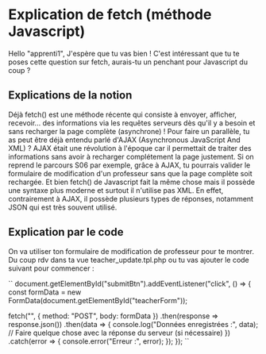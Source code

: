 # Explication de fetch (méthode Javascript)
Hello "apprenti1",
J'espère que tu vas bien !
C'est intéressant que tu te poses cette question sur fetch, aurais-tu un penchant pour Javascript du coup ?

## Explications de la notion
Déjà fetch() est une méthode récente qui consiste à envoyer, afficher, recevoir... des informations via les requêtes serveurs dès qu'il y a besoin et sans recharger la page complète (asynchrone) ! Pour faire un parallèle, tu as peut être déjà entendu parlé d'AJAX (Asynchronous JavaScript And XML) ? AJAX était une révolution à l'époque car il permettait de traiter des informations sans avoir à recharger complétement la page justement. Si on reprend le parcours S06 par exemple, grâce à AJAX, tu pourrais valider le formulaire de modification d'un professeur sans que la page complète soit rechargée. Et bien fetch() de Javascript fait la même chose mais il possède une syntaxe plus moderne et surtout il n'utilise pas XML. En effet, contrairement à AJAX, il possède plusieurs types de réponses, notamment JSON qui est très souvent utilisé.

## Explication par le code

On va utiliser ton formulaire de modification de professeur pour te montrer.
Du coup rdv dans ta vue teacher_update.tpl.php ou tu vas ajouter le code suivant pour commencer :

`` 
document.getElementById("submitBtn").addEventListener("click", () => {
const formData = new FormData(document.getElementById("teacherForm"));

fetch("", {
    method: "POST",
    body: formData
})
.then(response => response.json())
.then(data => {
    console.log("Données enregistrées :", data);
    // Faire quelque chose avec la réponse du serveur (si nécessaire)
})
.catch(error => {
    console.error("Erreur :", error);
});
});
``